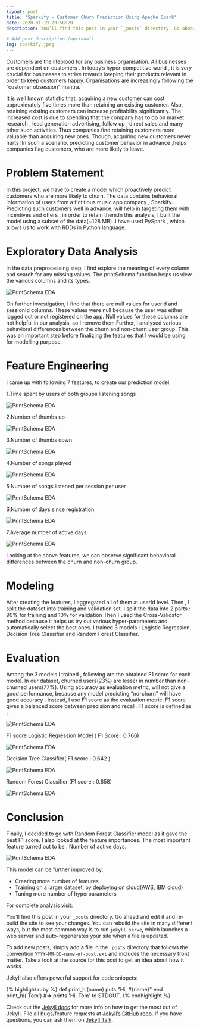 ```yaml
---
layout: post
title: "Sparkify - Customer Churn Prediction Using Apache Spark"
date: 2020-01-19 20:58:20
description: You’ll find this post in your `_posts` directory. Go ahead and edit it and re-build the site to see your changes. 

# Add post description (optional)
img: sparkify.jpeg
---
```


Customers are the lifeblood for any business organisation. All businesses are dependent on customers . In today’s hyper-competitive world , it is very crucial for businesses to strive towards keeping their products relevant in order to keep customers happy. Organisations are increasingly following the “customer obsession” mantra.

It is well known statistic that, acquiring a new customer can cost approximately five times more than retaining an existing customer. Also, retaining existing customers can increase profitability significantly. The increased cost is due to spending that the company has to do on market research , lead generation advertising, follow up , direct sales and many other such activities. Thus companies find retaining customers more valuable than acquiring new ones. Though, acquiring new customers never hurts !In such a scenario, predicting customer behavior in advance ,helps companies flag customers, who are more likely to leave.



# Problem Statement
In this project, we have to create a model which proactively predict customers who are more likely to churn. The data contains behavioral information of users from a fictitious music app company , Sparkify. Predicting such customers well in advance, will help in targeting them with incentives and offers , in order to retain them.In this analysis, I built the model using a subset of the data(~128 MB) .I have used PySpark , which allows us to work with RDDs in Python language.

# Exploratory Data Analysis
In the data preprocessing step, I find explore the meaning of every column and search for any missing values. The printSchema function helps us view the various columns and its types.

![PrintSchema EDA]({{site.baseurl}}/assets/img/churn1.jpg)

On further investigation, I find that there are null values for userId and sessionId columns. These values were null because the user was either logged out or not registered on the app. Null values for these columns are not helpful in our analysis, so I remove them.Further, I analysed various behavioral differences between the churn and non-churn user group. This was an important step before finalizing the features that I would be using for modelling purpose.

# Feature Engineering
I came up with following 7 features, to create our prediction model

1.Time spent by users of both groups listening songs

![PrintSchema EDA]({{site.baseurl}}/assets/img/churn2.jpg)

2.Number of thumbs up

![PrintSchema EDA]({{site.baseurl}}/assets/img/churn3.jpg)

3.Number of thumbs down

![PrintSchema EDA]({{site.baseurl}}/assets/img/churn4.jpg)

4.Number of songs played

![PrintSchema EDA]({{site.baseurl}}/assets/img/churn5.jpg)

5.Number of songs listened per session per user

![PrintSchema EDA]({{site.baseurl}}/assets/img/churn6.jpg)

6.Number of days since registration

![PrintSchema EDA]({{site.baseurl}}/assets/img/churn7.jpg)

7.Average number of active days

![PrintSchema EDA]({{site.baseurl}}/assets/img/churn8.jpg)

Looking at the above features, we can observe significant behavioral differences between the churn and non-churn group.

# Modeling
After creating the features, I aggregated all of them at userId level. Then , I split the dataset into training and validation set.
I split the data into 2 parts : 90% for training and 10% for validation
Then I used the Cross-Validator method because it helps us try out various hyper-parameters and automatically select the best ones.
I trained 3 models : Logistic Regression, Decision Tree Classifier and Random Forest Classifier.

# Evaluation
Among the 3 models I trained , following are the obtained F1 score for each model. In our dataset, churned users(23%) are lesser in number than non-churned users(77%). Using accuracy as evaluation metric, will not give a good performance, because any model predicting “no-churn” will have good accuracy . Instead, I use F1 score as the evaluation metric. F1 score gives a balanced score between precision and recall. F1 score is defined as :

![PrintSchema EDA]({{site.baseurl}}/assets/img/churn9.jpg)

F1 score
Logistic Regression Model ( F1 Score : 0.766)

![PrintSchema EDA]({{site.baseurl}}/assets/img/churn10.jpg)

Decision Tree Classifier( F1 score : 0.642 )

![PrintSchema EDA]({{site.baseurl}}/assets/img/churn11.jpg)

Random Forest Classifier (F1 score : 0.858)

![PrintSchema EDA]({{site.baseurl}}/assets/img/churn12.jpg)

# Conclusion
Finally, I decided to go with Random Forest Classifier model as it gave the best F1 score. I also looked at the feature importances. The most important feature turned out to be : Number of active days.

![PrintSchema EDA]({{site.baseurl}}/assets/img/churn13.jpg)

This model can be further improved by:
* Creating more number of features
* Training on a larger dataset, by deploying on cloud(AWS, IBM cloud)
* Tuning more number of hyperparameters

For complete analysis visit:


You’ll find this post in your `_posts` directory. Go ahead and edit it and re-build the site to see your changes. You can rebuild the site in many different ways, but the most common way is to run `jekyll serve`, which launches a web server and auto-regenerates your site when a file is updated.

To add new posts, simply add a file in the `_posts` directory that follows the convention `YYYY-MM-DD-name-of-post.ext` and includes the necessary front matter. Take a look at the source for this post to get an idea about how it works.

Jekyll also offers powerful support for code snippets:

{% highlight ruby %}
def print_hi(name)
  puts "Hi, #{name}"
end
print_hi('Tom')
#=> prints 'Hi, Tom' to STDOUT.
{% endhighlight %}

Check out the [Jekyll docs][jekyll-docs] for more info on how to get the most out of Jekyll. File all bugs/feature requests at [Jekyll’s GitHub repo][jekyll-gh]. If you have questions, you can ask them on [Jekyll Talk][jekyll-talk].

[jekyll-docs]: https://jekyllrb.com/docs/home
[jekyll-gh]:   https://github.com/jekyll/jekyll
[jekyll-talk]: https://talk.jekyllrb.com/
